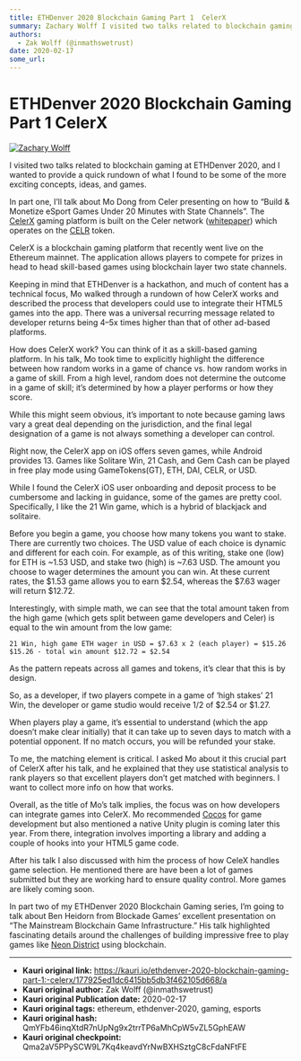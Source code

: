 ```yaml
---
title: ETHDenver 2020 Blockchain Gaming Part 1  CelerX
summary: Zachary Wolff I visited two talks related to blockchain gaming at ETHDenver 2020, and I wanted to provide a quick rundown of what I found to be some of the more
authors:
  - Zak Wolff (@inmathswetrust)
date: 2020-02-17
some_url: 
---
```


# ETHDenver 2020 Blockchain Gaming Part 1  CelerX


[![Zachary Wolff](https://miro.medium.com/fit/c/96/96/2*5K6-LoPcku-MKm1kbh8PqA.png)](https://medium.com/@zacharywolff?source=post_page-----96adfa2e137d----------------------)

I visited two talks related to blockchain gaming at ETHDenver 2020, and I wanted to provide a quick rundown of what I found to be some of the more exciting concepts, ideas, and games.

In part one, I’ll talk about Mo Dong from Celer presenting on how to “Build & Monetize eSport Games Under 20 Minutes with State Channels”. The [CelerX](https://celerx.app/) gaming platform is built on the Celer network ([whitepaper](https://www.celer.network/assets/doc/CelerNetwork-Whitepaper.pdf)) which operates on the [CELR](https://coinmarketcap.com/currencies/celer-network/) token.

CelerX is a blockchain gaming platform that recently went live on the Ethereum mainnet. The application allows players to compete for prizes in head to head skill-based games using blockchain layer two state channels.

Keeping in mind that ETHDenver is a hackathon, and much of content has a technical focus, Mo walked through a rundown of how CelerX works and described the process that developers could use to integrate their HTML5 games into the app. There was a universal recurring message related to developer returns being 4–5x times higher than that of other ad-based platforms.

How does CelerX work? You can think of it as a skill-based gaming platform. In his talk, Mo took time to explicitly highlight the difference between how random works in a game of chance vs. how random works in a game of skill. From a high level, random does not determine the outcome in a game of skill; it’s determined by how a player performs or how they score.

While this might seem obvious, it’s important to note because gaming laws vary a great deal depending on the jurisdiction, and the final legal designation of a game is not always something a developer can control.

Right now, the CelerX app on iOS offers seven games, while Android provides 13. Games like Solitare Win, 21 Cash, and Gem Cash can be played in free play mode using GameTokens(GT), ETH, DAI, CELR, or USD.

While I found the CelerX iOS user onboarding and deposit process to be cumbersome and lacking in guidance, some of the games are pretty cool. Specifically, I like the 21 Win game, which is a hybrid of blackjack and solitaire.

Before you begin a game, you choose how many tokens you want to stake. There are currently two choices. The USD value of each choice is dynamic and different for each coin. For example, as of this writing, stake one (low) for ETH is ~1.53 USD, and stake two (high) is ~7.63 USD. The amount you choose to wager determines the amount you can win. At these current rates, the $1.53 game allows you to earn $2.54, whereas the $7.63 wager will return $12.72.

Interestingly, with simple math, we can see that the total amount taken from the high game (which gets split between game developers and Celer) is equal to the win amount from the low game:

`21 Win, high game ETH wager in USD = $7.63 x 2 (each player) = $15.26` `$15.26 - total win amount $12.72 = $2.54`

As the pattern repeats across all games and tokens, it’s clear that this is by design.

So, as a developer, if two players compete in a game of ‘high stakes’ 21 Win, the developer or game studio would receive 1/2 of $2.54 or $1.27.

When players play a game, it’s essential to understand (which the app doesn’t make clear initially) that it can take up to seven days to match with a potential opponent. If no match occurs, you will be refunded your stake.

To me, the matching element is critical. I asked Mo about it this crucial part of CelerX after his talk, and he explained that they use statistical analysis to rank players so that excellent players don’t get matched with beginners. I want to collect more info on how that works.

Overall, as the title of Mo’s talk implies, the focus was on how developers can integrate games into CelerX. Mo recommended [Cocos](http://www.cocos2d.org/) for game development but also mentioned a native Unity plugin is coming later this year. From there, integration involves importing a library and adding a couple of hooks into your HTML5 game code.

After his talk I also discussed with him the process of how CeleX handles game selection. He mentioned there are have been a lot of games submitted but they are working hard to ensure quality control. More games are likely coming soon.

In part two of my ETHDenver 2020 Blockchain Gaming series, I’m going to talk about Ben Heidorn from Blockade Games’ excellent presentation on “The Mainstream Blockchain Game Infrastructure.” His talk highlighted fascinating details around the challenges of building impressive free to play games like [Neon District](https://www.neondistrict.io/) using blockchain.


---

- **Kauri original link:** https://kauri.io/ethdenver-2020-blockchain-gaming-part-1:-celerx/177925ed1dc6415bb5db3f462105d668/a
- **Kauri original author:** Zak Wolff (@inmathswetrust)
- **Kauri original Publication date:** 2020-02-17
- **Kauri original tags:** ethereum, ethdenver-2020, gaming, esports
- **Kauri original hash:** QmYFb46inqXtdR7nUpNg9x2trrTP6aMhCpW5vZL5GphEAW
- **Kauri original checkpoint:** Qma2aV5PPySCW9L7Kq4keavdYrNwBXHSztgC8cFdaNFtFE




